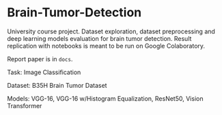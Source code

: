 # Brain-Tumor-Detection 
University course project. Dataset exploration, dataset preprocessing and deep learning models evaluation for brain tumor detection. Result replication with notebooks is meant to be run on Google Colaboratory.

Report paper is in ```docs```.

Task: Image Classification

Dataset: B35H Brain Tumor Dataset

Models: VGG-16, VGG-16 w/Histogram Equalization, ResNet50, Vision Transformer
